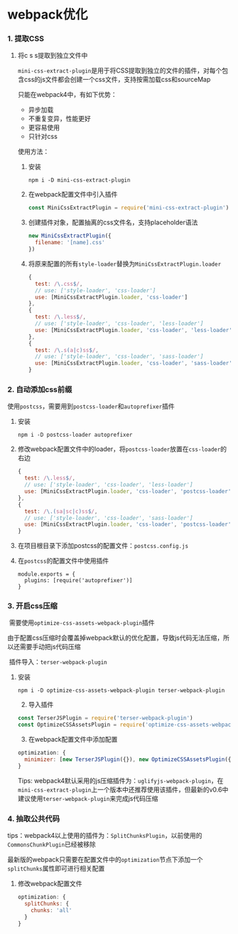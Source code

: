 # webpack优化

### 1. 提取CSS

1. 将c s s提取到独立文件中

   `mini-css-extract-plugin`是用于将CSS提取到独立的文件的插件，对每个包含css的js文件都会创建一个css文件，支持按需加载css和sourceMap

   只能在webpack4中，有如下优势：

   * 异步加载
   * 不重复变异，性能更好
   * 更容易使用
   * 只针对css

   使用方法：

   1. 安装

      `npm i -D mini-css-extract-plugin`

   2. 在webpack配置文件中引入插件

      ```js
      const MiniCssExtractPlugin = require('mini-css-extract-plugin')
      ```

   3. 创建插件对象，配置抽离的css文件名，支持placeholder语法

      ```js
      new MiniCssExtractPlugin({
      	filename: '[name].css'
      })
      ```

   4. 将原来配置的所有`style-loader`替换为`MiniCssExtractPlugin.loader`
      ```js
      { 
        test: /\.css$/,
        // use: ['style-loader', 'css-loader']
        use: [MiniCssExtractPlugin.loader, 'css-loader']
      },
      {
        test: /\.less$/,
        // use: ['style-loader', 'css-loader', 'less-loader']
        use: [MiniCssExtractPlugin.loader, 'css-loader', 'less-loader']
      },
      {
        test: /\.s(a|c)ss$/,
        // use: ['style-loader', 'css-loader', 'sass-loader']
        use: [MiniCssExtractPlugin.loader, 'css-loader', 'sass-loader']
      }
      ```

### 2. 自动添加css前缀

​	使用`postcss`，需要用到`postcss-loader`和`autoprefixer`插件

  1. 安装

     `npm i -D postcss-loader autoprefixer`

  2. 修改webpack配置文件中的loader，将`postcss-loader`放置在`css-loader`的右边		

     ```js
     {
       test: /\.less$/,
       // use: ['style-loader', 'css-loader', 'less-loader']
       use: [MiniCssExtractPlugin.loader, 'css-loader', 'postcss-loader', 'less-loader']
     },
     {
       test: /\.(sa|sc|c)ss$/,
       // use: ['style-loader', 'css-loader', 'sass-loader']
       use: [MiniCssExtractPlugin.loader, 'css-loader', 'postcss-loader', 'sass-loader']
     }
     ```

  3. 在项目根目录下添加postcss的配置文件：`postcss.config.js`

  4. 在`postcss`的配置文件中使用插件

         module.exports = {
           plugins: [require('autoprefixer')]
         }

### 3. 开启css压缩

​	需要使用`optimize-css-assets-webpack-plugin`插件

​	由于配置css压缩时会覆盖掉webpack默认的优化配置，导致js代码无法压缩，所以还需要手动把js代码压缩

​	插件导入：`terser-webpack-plugin`

  1. 安装

     `npm i -D optimize-css-assets-webpack-plugin terser-webpack-plugin`

		2. 导入插件

     ```js
     const TerserJSPlugin = require('terser-webpack-plugin')
     const OptimizeCSSAssetsPlugin = require('optimize-css-assets-webpack-plugin')
     ```

		3. 在webpack配置文件中添加配置

     ```js
     optimization: {
       minimizer: [new TerserJSPlugin({}), new OptimizeCSSAssetsPlugin({})]
     }
     ```

     Tips: webpack4默认采用的js压缩插件为：`uglifyjs-webpack-plugin`，在`mini-css-extract-plugin`上一个版本中还推荐使用该插件，但最新的v0.6中建议使用`terser-webpack-plugin`来完成js代码压缩



### 4. 抽取公共代码

​	tips：webpack4以上使用的插件为：`SplitChunksPlugin`，以前使用的`CommonsChunkPlugin`已经被移除

​	最新版的webpack只需要在配置文件中的`optimization`节点下添加一个`splitChunks`属性即可进行相关配置

  1. 修改webpack配置文件

     ```js
     optimization: {
       splitChunks: {
         chunks: 'all'
       }
     }
     ```

     